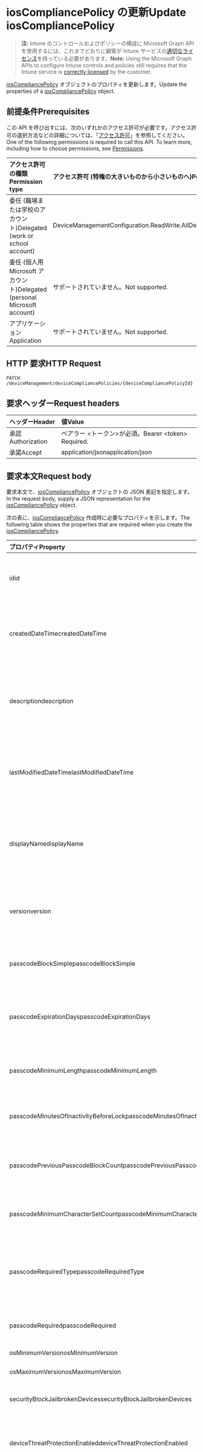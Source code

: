 # <a name="update-ioscompliancepolicy"></a><span data-ttu-id="555db-101">iosCompliancePolicy の更新</span><span class="sxs-lookup"><span data-stu-id="555db-101">Update iosCompliancePolicy</span></span>

> <span data-ttu-id="555db-102">**注:** Intune のコントロールおよびポリシーの構成に Microsoft Graph API を使用するには、これまでどおりに顧客が Intune サービスの[適切なライセンス](https://go.microsoft.com/fwlink/?linkid=839381)を持っている必要があります。</span><span class="sxs-lookup"><span data-stu-id="555db-102">**Note:** Using the Microsoft Graph APIs to configure Intune controls and policies still requires that the Intune service is [correctly licensed](https://go.microsoft.com/fwlink/?linkid=839381) by the customer.</span></span>

<span data-ttu-id="555db-103">[iosCompliancePolicy](../resources/intune_deviceconfig_ioscompliancepolicy.md) オブジェクトのプロパティを更新します。</span><span class="sxs-lookup"><span data-stu-id="555db-103">Update the properties of a [iosCompliancePolicy](../resources/intune_deviceconfig_ioscompliancepolicy.md) object.</span></span>
## <a name="prerequisites"></a><span data-ttu-id="555db-104">前提条件</span><span class="sxs-lookup"><span data-stu-id="555db-104">Prerequisites</span></span>
<span data-ttu-id="555db-p101">この API を呼び出すには、次のいずれかのアクセス許可が必要です。アクセス許可の選択方法などの詳細については、「[アクセス許可](../../../concepts/permissions_reference.md)」を参照してください。</span><span class="sxs-lookup"><span data-stu-id="555db-p101">One of the following permissions is required to call this API. To learn more, including how to choose permissions, see [Permissions](../../../concepts/permissions_reference.md).</span></span>

|<span data-ttu-id="555db-107">アクセス許可の種類</span><span class="sxs-lookup"><span data-stu-id="555db-107">Permission type</span></span>|<span data-ttu-id="555db-108">アクセス許可 (特権の大きいものから小さいものへ)</span><span class="sxs-lookup"><span data-stu-id="555db-108">Permissions (from most to least privileged)</span></span>|
|:---|:---|
|<span data-ttu-id="555db-109">委任 (職場または学校のアカウント)</span><span class="sxs-lookup"><span data-stu-id="555db-109">Delegated (work or school account)</span></span>|<span data-ttu-id="555db-110">DeviceManagementConfiguration.ReadWrite.All</span><span class="sxs-lookup"><span data-stu-id="555db-110">DeviceManagementConfiguration.ReadWrite.All</span></span>|
|<span data-ttu-id="555db-111">委任 (個人用 Microsoft アカウント)</span><span class="sxs-lookup"><span data-stu-id="555db-111">Delegated (personal Microsoft account)</span></span>|<span data-ttu-id="555db-112">サポートされていません。</span><span class="sxs-lookup"><span data-stu-id="555db-112">Not supported.</span></span>|
|<span data-ttu-id="555db-113">アプリケーション</span><span class="sxs-lookup"><span data-stu-id="555db-113">Application</span></span>|<span data-ttu-id="555db-114">サポートされていません。</span><span class="sxs-lookup"><span data-stu-id="555db-114">Not supported.</span></span>|

## <a name="http-request"></a><span data-ttu-id="555db-115">HTTP 要求</span><span class="sxs-lookup"><span data-stu-id="555db-115">HTTP Request</span></span>
<!-- {
  "blockType": "ignored"
}
-->
``` http
PATCH /deviceManagement/deviceCompliancePolicies/{deviceCompliancePolicyId}
```

## <a name="request-headers"></a><span data-ttu-id="555db-116">要求ヘッダー</span><span class="sxs-lookup"><span data-stu-id="555db-116">Request headers</span></span>
|<span data-ttu-id="555db-117">ヘッダー</span><span class="sxs-lookup"><span data-stu-id="555db-117">Header</span></span>|<span data-ttu-id="555db-118">値</span><span class="sxs-lookup"><span data-stu-id="555db-118">Value</span></span>|
|:---|:---|
|<span data-ttu-id="555db-119">承認</span><span class="sxs-lookup"><span data-stu-id="555db-119">Authorization</span></span>|<span data-ttu-id="555db-120">ベアラー &lt;トークン&gt;が必須。</span><span class="sxs-lookup"><span data-stu-id="555db-120">Bearer &lt;token&gt; Required.</span></span>|
|<span data-ttu-id="555db-121">承諾</span><span class="sxs-lookup"><span data-stu-id="555db-121">Accept</span></span>|<span data-ttu-id="555db-122">application/json</span><span class="sxs-lookup"><span data-stu-id="555db-122">application/json</span></span>|

## <a name="request-body"></a><span data-ttu-id="555db-123">要求本文</span><span class="sxs-lookup"><span data-stu-id="555db-123">Request body</span></span>
<span data-ttu-id="555db-124">要求本文で、[iosCompliancePolicy](../resources/intune_deviceconfig_ioscompliancepolicy.md) オブジェクトの JSON 表記を指定します。</span><span class="sxs-lookup"><span data-stu-id="555db-124">In the request body, supply a JSON representation for the [iosCompliancePolicy](../resources/intune_deviceconfig_ioscompliancepolicy.md) object.</span></span>

<span data-ttu-id="555db-125">次の表に、[iosCompliancePolicy](../resources/intune_deviceconfig_ioscompliancepolicy.md) 作成時に必要なプロパティを示します。</span><span class="sxs-lookup"><span data-stu-id="555db-125">The following table shows the properties that are required when you create the [iosCompliancePolicy](../resources/intune_deviceconfig_ioscompliancepolicy.md).</span></span>

|<span data-ttu-id="555db-126">プロパティ</span><span class="sxs-lookup"><span data-stu-id="555db-126">Property</span></span>|<span data-ttu-id="555db-127">型</span><span class="sxs-lookup"><span data-stu-id="555db-127">Type</span></span>|<span data-ttu-id="555db-128">説明</span><span class="sxs-lookup"><span data-stu-id="555db-128">Description</span></span>|
|:---|:---|:---|
|<span data-ttu-id="555db-129">id</span><span class="sxs-lookup"><span data-stu-id="555db-129">id</span></span>|<span data-ttu-id="555db-130">String</span><span class="sxs-lookup"><span data-stu-id="555db-130">String</span></span>|<span data-ttu-id="555db-131">エンティティのキー。</span><span class="sxs-lookup"><span data-stu-id="555db-131">Key of the entity.</span></span> <span data-ttu-id="555db-132">[deviceCompliancePolicy](../resources/intune_deviceconfig_devicecompliancepolicy.md) から継承します</span><span class="sxs-lookup"><span data-stu-id="555db-132">Inherited from [deviceCompliancePolicy](../resources/intune_deviceconfig_devicecompliancepolicy.md)</span></span>|
|<span data-ttu-id="555db-133">createdDateTime</span><span class="sxs-lookup"><span data-stu-id="555db-133">createdDateTime</span></span>|<span data-ttu-id="555db-134">DateTimeOffset</span><span class="sxs-lookup"><span data-stu-id="555db-134">DateTimeOffset</span></span>|<span data-ttu-id="555db-135">オブジェクトが作成された DateTime。</span><span class="sxs-lookup"><span data-stu-id="555db-135">DateTime the object was created.</span></span> <span data-ttu-id="555db-136">[deviceCompliancePolicy](../resources/intune_deviceconfig_devicecompliancepolicy.md) から継承します</span><span class="sxs-lookup"><span data-stu-id="555db-136">Inherited from [deviceCompliancePolicy](../resources/intune_deviceconfig_devicecompliancepolicy.md)</span></span>|
|<span data-ttu-id="555db-137">description</span><span class="sxs-lookup"><span data-stu-id="555db-137">description</span></span>|<span data-ttu-id="555db-138">String</span><span class="sxs-lookup"><span data-stu-id="555db-138">String</span></span>|<span data-ttu-id="555db-139">デバイス構成について管理者が提供した説明。</span><span class="sxs-lookup"><span data-stu-id="555db-139">Admin provided description of the Device Configuration.</span></span> <span data-ttu-id="555db-140">[deviceCompliancePolicy](../resources/intune_deviceconfig_devicecompliancepolicy.md) から継承します</span><span class="sxs-lookup"><span data-stu-id="555db-140">Inherited from [deviceCompliancePolicy](../resources/intune_deviceconfig_devicecompliancepolicy.md)</span></span>|
|<span data-ttu-id="555db-141">lastModifiedDateTime</span><span class="sxs-lookup"><span data-stu-id="555db-141">lastModifiedDateTime</span></span>|<span data-ttu-id="555db-142">DateTimeOffset</span><span class="sxs-lookup"><span data-stu-id="555db-142">DateTimeOffset</span></span>|<span data-ttu-id="555db-143">オブジェクトの最終更新の DateTime。</span><span class="sxs-lookup"><span data-stu-id="555db-143">DateTime the object was last modified.</span></span> <span data-ttu-id="555db-144">[deviceCompliancePolicy](../resources/intune_deviceconfig_devicecompliancepolicy.md) から継承します</span><span class="sxs-lookup"><span data-stu-id="555db-144">Inherited from [deviceCompliancePolicy](../resources/intune_deviceconfig_devicecompliancepolicy.md)</span></span>|
|<span data-ttu-id="555db-145">displayName</span><span class="sxs-lookup"><span data-stu-id="555db-145">displayName</span></span>|<span data-ttu-id="555db-146">String</span><span class="sxs-lookup"><span data-stu-id="555db-146">String</span></span>|<span data-ttu-id="555db-147">デバイス構成について管理者が指定した名前。</span><span class="sxs-lookup"><span data-stu-id="555db-147">Admin provided name of the device configuration.</span></span> <span data-ttu-id="555db-148">[deviceCompliancePolicy](../resources/intune_deviceconfig_devicecompliancepolicy.md) から継承します</span><span class="sxs-lookup"><span data-stu-id="555db-148">Inherited from [deviceCompliancePolicy](../resources/intune_deviceconfig_devicecompliancepolicy.md)</span></span>|
|<span data-ttu-id="555db-149">version</span><span class="sxs-lookup"><span data-stu-id="555db-149">version</span></span>|<span data-ttu-id="555db-150">Int32</span><span class="sxs-lookup"><span data-stu-id="555db-150">Int32</span></span>|<span data-ttu-id="555db-151">デバイス構成のバージョン。</span><span class="sxs-lookup"><span data-stu-id="555db-151">Version of the device configuration.</span></span> <span data-ttu-id="555db-152">[deviceCompliancePolicy](../resources/intune_deviceconfig_devicecompliancepolicy.md) から継承します</span><span class="sxs-lookup"><span data-stu-id="555db-152">Inherited from [deviceCompliancePolicy](../resources/intune_deviceconfig_devicecompliancepolicy.md)</span></span>|
|<span data-ttu-id="555db-153">passcodeBlockSimple</span><span class="sxs-lookup"><span data-stu-id="555db-153">passcodeBlockSimple</span></span>|<span data-ttu-id="555db-154">Boolean</span><span class="sxs-lookup"><span data-stu-id="555db-154">Boolean</span></span>|<span data-ttu-id="555db-155">単純なパスコードを禁止するかどうかを示します。</span><span class="sxs-lookup"><span data-stu-id="555db-155">Indicates whether or not to block simple passcodes.</span></span>|
|<span data-ttu-id="555db-156">passcodeExpirationDays</span><span class="sxs-lookup"><span data-stu-id="555db-156">passcodeExpirationDays</span></span>|<span data-ttu-id="555db-157">Int32</span><span class="sxs-lookup"><span data-stu-id="555db-157">Int32</span></span>|<span data-ttu-id="555db-158">パスコードの有効期限が切れるまでの日数。</span><span class="sxs-lookup"><span data-stu-id="555db-158">Number of days before the passcode expires.</span></span> <span data-ttu-id="555db-159">有効な値は 1 から 65535 までです</span><span class="sxs-lookup"><span data-stu-id="555db-159">Valid values 1 to 65535</span></span>|
|<span data-ttu-id="555db-160">passcodeMinimumLength</span><span class="sxs-lookup"><span data-stu-id="555db-160">passcodeMinimumLength</span></span>|<span data-ttu-id="555db-161">Int32</span><span class="sxs-lookup"><span data-stu-id="555db-161">Int32</span></span>|<span data-ttu-id="555db-162">パスコードの最小の長さ。</span><span class="sxs-lookup"><span data-stu-id="555db-162">Minimum length of passcode.</span></span> <span data-ttu-id="555db-163">有効な値は 4 から 14 までです</span><span class="sxs-lookup"><span data-stu-id="555db-163">Valid values 4 to 14</span></span>|
|<span data-ttu-id="555db-164">passcodeMinutesOfInactivityBeforeLock</span><span class="sxs-lookup"><span data-stu-id="555db-164">passcodeMinutesOfInactivityBeforeLock</span></span>|<span data-ttu-id="555db-165">Int32</span><span class="sxs-lookup"><span data-stu-id="555db-165">Int32</span></span>|<span data-ttu-id="555db-166">パスコードが要求されるまでの非アクティブ時間 (分)。</span><span class="sxs-lookup"><span data-stu-id="555db-166">Minutes of inactivity before a passcode is required.</span></span>|
|<span data-ttu-id="555db-167">passcodePreviousPasscodeBlockCount</span><span class="sxs-lookup"><span data-stu-id="555db-167">passcodePreviousPasscodeBlockCount</span></span>|<span data-ttu-id="555db-168">Int32</span><span class="sxs-lookup"><span data-stu-id="555db-168">Int32</span></span>|<span data-ttu-id="555db-169">禁止する、以前のパスコードの数。</span><span class="sxs-lookup"><span data-stu-id="555db-169">Number of previous passcodes to block.</span></span> <span data-ttu-id="555db-170">有効な値は 1 から 24 までです</span><span class="sxs-lookup"><span data-stu-id="555db-170">Valid values 1 to 24</span></span>|
|<span data-ttu-id="555db-171">passcodeMinimumCharacterSetCount</span><span class="sxs-lookup"><span data-stu-id="555db-171">passcodeMinimumCharacterSetCount</span></span>|<span data-ttu-id="555db-172">Int32</span><span class="sxs-lookup"><span data-stu-id="555db-172">Int32</span></span>|<span data-ttu-id="555db-173">パスワードに必要な文字セットの数。</span><span class="sxs-lookup"><span data-stu-id="555db-173">The number of character sets required in the password.</span></span>|
|<span data-ttu-id="555db-174">passcodeRequiredType</span><span class="sxs-lookup"><span data-stu-id="555db-174">passcodeRequiredType</span></span>|[<span data-ttu-id="555db-175">requiredPasswordType</span><span class="sxs-lookup"><span data-stu-id="555db-175">requiredPasswordType</span></span>](../resources/intune_deviceconfig_requiredpasswordtype.md)|<span data-ttu-id="555db-176">必要なパスコードの種類。</span><span class="sxs-lookup"><span data-stu-id="555db-176">The required passcode type.</span></span> <span data-ttu-id="555db-177">可能な値は、`deviceDefault`、`alphanumeric`、`numeric` です。</span><span class="sxs-lookup"><span data-stu-id="555db-177">Possible values are: `deviceDefault`, `alphanumeric`, `numeric`.</span></span>|
|<span data-ttu-id="555db-178">passcodeRequired</span><span class="sxs-lookup"><span data-stu-id="555db-178">passcodeRequired</span></span>|<span data-ttu-id="555db-179">Boolean</span><span class="sxs-lookup"><span data-stu-id="555db-179">Boolean</span></span>|<span data-ttu-id="555db-180">パスコードを要求するかどうかを示します。</span><span class="sxs-lookup"><span data-stu-id="555db-180">Indicates whether or not to require a passcode.</span></span>|
|<span data-ttu-id="555db-181">osMinimumVersion</span><span class="sxs-lookup"><span data-stu-id="555db-181">osMinimumVersion</span></span>|<span data-ttu-id="555db-182">String</span><span class="sxs-lookup"><span data-stu-id="555db-182">String</span></span>|<span data-ttu-id="555db-183">最小の iOS バージョン。</span><span class="sxs-lookup"><span data-stu-id="555db-183">Minimum IOS version.</span></span>|
|<span data-ttu-id="555db-184">osMaximumVersion</span><span class="sxs-lookup"><span data-stu-id="555db-184">osMaximumVersion</span></span>|<span data-ttu-id="555db-185">String</span><span class="sxs-lookup"><span data-stu-id="555db-185">String</span></span>|<span data-ttu-id="555db-186">最大の iOS バージョン。</span><span class="sxs-lookup"><span data-stu-id="555db-186">Maximum IOS version.</span></span>|
|<span data-ttu-id="555db-187">securityBlockJailbrokenDevices</span><span class="sxs-lookup"><span data-stu-id="555db-187">securityBlockJailbrokenDevices</span></span>|<span data-ttu-id="555db-188">Boolean</span><span class="sxs-lookup"><span data-stu-id="555db-188">Boolean</span></span>|<span data-ttu-id="555db-189">デバイスの脱獄またはルート化を認めません。</span><span class="sxs-lookup"><span data-stu-id="555db-189">Devices must not be jailbroken or rooted.</span></span>|
|<span data-ttu-id="555db-190">deviceThreatProtectionEnabled</span><span class="sxs-lookup"><span data-stu-id="555db-190">deviceThreatProtectionEnabled</span></span>|<span data-ttu-id="555db-191">Boolean</span><span class="sxs-lookup"><span data-stu-id="555db-191">Boolean</span></span>|<span data-ttu-id="555db-192">デバイスの脅威保護が有効になっている必要があります。</span><span class="sxs-lookup"><span data-stu-id="555db-192">Require that devices have enabled device threat protection .</span></span>|
|<span data-ttu-id="555db-193">deviceThreatProtectionRequiredSecurityLevel</span><span class="sxs-lookup"><span data-stu-id="555db-193">deviceThreatProtectionRequiredSecurityLevel</span></span>|[<span data-ttu-id="555db-194">deviceThreatProtectionLevel</span><span class="sxs-lookup"><span data-stu-id="555db-194">deviceThreatProtectionLevel</span></span>](../resources/intune_deviceconfig_devicethreatprotectionlevel.md)|<span data-ttu-id="555db-195">Mobile Threat Protection に、コンプライアンス違反をレポートするための最小のリスク レベルを要求します。</span><span class="sxs-lookup"><span data-stu-id="555db-195">Require Mobile Threat Protection minimum risk level to report noncompliance.</span></span> <span data-ttu-id="555db-196">可能な値は、`unavailable`、`secured`、`low`、`medium`、`high`、`notSet` です。</span><span class="sxs-lookup"><span data-stu-id="555db-196">Possible values are: `unavailable`, `secured`, `low`, `medium`, `high`, `notSet`.</span></span>|
|<span data-ttu-id="555db-197">managedEmailProfileRequired</span><span class="sxs-lookup"><span data-stu-id="555db-197">managedEmailProfileRequired</span></span>|<span data-ttu-id="555db-198">Boolean</span><span class="sxs-lookup"><span data-stu-id="555db-198">Boolean</span></span>|<span data-ttu-id="555db-199">管理された電子メール プロファイルを必要とするかどうかを示します。</span><span class="sxs-lookup"><span data-stu-id="555db-199">Indicates whether or not to require a managed email profile.</span></span>|



## <a name="response"></a><span data-ttu-id="555db-200">応答</span><span class="sxs-lookup"><span data-stu-id="555db-200">Response</span></span>
<span data-ttu-id="555db-201">成功した場合、このメソッドは `200 OK` 応答コードと、更新された [iosCompliancePolicy](../resources/intune_deviceconfig_ioscompliancepolicy.md) オブジェクトを応答本文で返します。</span><span class="sxs-lookup"><span data-stu-id="555db-201">If successful, this method returns a `200 OK` response code and an updated [iosCompliancePolicy](../resources/intune_deviceconfig_ioscompliancepolicy.md) object in the response body.</span></span>

## <a name="example"></a><span data-ttu-id="555db-202">例</span><span class="sxs-lookup"><span data-stu-id="555db-202">Example</span></span>
### <a name="request"></a><span data-ttu-id="555db-203">要求</span><span class="sxs-lookup"><span data-stu-id="555db-203">Request</span></span>
<span data-ttu-id="555db-204">以下は、要求の例です。</span><span class="sxs-lookup"><span data-stu-id="555db-204">Here is an example of the request.</span></span>
``` http
PATCH https://graph.microsoft.com/v1.0/deviceManagement/deviceCompliancePolicies/{deviceCompliancePolicyId}
Content-type: application/json
Content-length: 745

{
  "@odata.type": "#microsoft.graph.iosCompliancePolicy",
  "description": "Description value",
  "displayName": "Display Name value",
  "version": 7,
  "passcodeBlockSimple": true,
  "passcodeExpirationDays": 6,
  "passcodeMinimumLength": 5,
  "passcodeMinutesOfInactivityBeforeLock": 5,
  "passcodePreviousPasscodeBlockCount": 2,
  "passcodeMinimumCharacterSetCount": 0,
  "passcodeRequiredType": "alphanumeric",
  "passcodeRequired": true,
  "osMinimumVersion": "Os Minimum Version value",
  "osMaximumVersion": "Os Maximum Version value",
  "securityBlockJailbrokenDevices": true,
  "deviceThreatProtectionEnabled": true,
  "deviceThreatProtectionRequiredSecurityLevel": "secured",
  "managedEmailProfileRequired": true
}
```

### <a name="response"></a><span data-ttu-id="555db-205">応答</span><span class="sxs-lookup"><span data-stu-id="555db-205">Response</span></span>
<span data-ttu-id="555db-p113">以下は、応答の例です。注:簡潔にするために、ここに示す応答オブジェクトは切り詰められている場合があります。すべてのプロパティは実際の呼び出しから返されます。</span><span class="sxs-lookup"><span data-stu-id="555db-p113">Here is an example of the response. Note: The response object shown here may be truncated for brevity. All of the properties will be returned from an actual call.</span></span>
``` http
HTTP/1.1 200 OK
Content-Type: application/json
Content-Length: 917

{
  "@odata.type": "#microsoft.graph.iosCompliancePolicy",
  "id": "4f501351-1351-4f50-5113-504f5113504f",
  "createdDateTime": "2017-01-01T00:02:43.5775965-08:00",
  "description": "Description value",
  "lastModifiedDateTime": "2017-01-01T00:00:35.1329464-08:00",
  "displayName": "Display Name value",
  "version": 7,
  "passcodeBlockSimple": true,
  "passcodeExpirationDays": 6,
  "passcodeMinimumLength": 5,
  "passcodeMinutesOfInactivityBeforeLock": 5,
  "passcodePreviousPasscodeBlockCount": 2,
  "passcodeMinimumCharacterSetCount": 0,
  "passcodeRequiredType": "alphanumeric",
  "passcodeRequired": true,
  "osMinimumVersion": "Os Minimum Version value",
  "osMaximumVersion": "Os Maximum Version value",
  "securityBlockJailbrokenDevices": true,
  "deviceThreatProtectionEnabled": true,
  "deviceThreatProtectionRequiredSecurityLevel": "secured",
  "managedEmailProfileRequired": true
}
```



